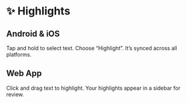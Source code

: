 ---
---
# ✨ Highlights

## Android & iOS

Tap and hold to select text. Choose “Highlight”. It’s synced across all platforms.

## Web App

Click and drag text to highlight. Your highlights appear in a sidebar for review.
